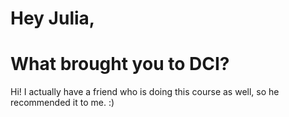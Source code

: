 # Hey Julia,

# What brought you to DCI?

Hi! I actually have a friend who is doing this course as well, so he recommended it to me. :) 
